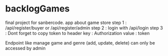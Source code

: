 # backlogGames
final project for sanbercode. app about game store 
step 1 : /api/register/buyer or  /api/register/admin
step 2 : login with /api/login 
step 3 : Dont forget to copy token to header key : Authorization value : token

Endpoint like manage game and genre (add, update, delete) can only be accessed by admin
